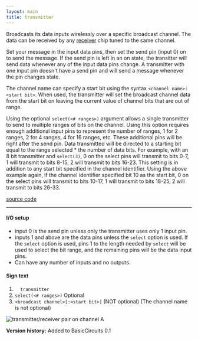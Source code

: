 ```yaml
---
layout: main
title: transmitter
---
```


Broadcasts its data inputs wirelessly over a specific broadcast channel. The data can be received by any [receiver](Receiver) chip tuned to the same channel.

Set your message in the input data pins, then set the send pin (input 0) on to send the message. If the send pin is left in an on state, the transitter will send data whenever any of the input data pins change.
A transmitter with one input pin doesn't have a send pin and will send a message whenever the pin changes state.

The channel name can specify a start bit using the syntax `<channel name>:<start bit>`. When used, the transmitter will set the broadcast channel data from the start bit on leaving the current value of channel bits that are out of range.

Using the optional `select(<# ranges>)` argument allows a single transmitter to send to multiple ranges of bits on the channel. Using this option requires enough additional input pins to represent the number of ranges, 1 for 2 ranges, 2 for 4 ranges, 4 for 16 ranges, etc. These additional pins will be right after the send pin. Data transmitted will be directed to a starting bit equal to the range selected * the number of data bits. For example, with an 8 bit transmitter and `select(3)`, 0 on the select pins will transmit to bits 0-7, 1 will transmit to bits 8-15, 2 will transmit to bits 16-23. This setting is in addition to any start bit specified in the channel identifier. Using the above example again, if the channel identifier specified bit 10 as the start bit, 0 on the select pins will transmit to bits 10-17, 1 will transmit to bits 18-25, 2 will transmit to bits 26-33.

[source code](https://github.com/eisental/BasicCircuits/blob/master/src/main/java/org/tal/basiccircuits/transmitter.java)

* * *


#### I/O setup 
* input 0 is the send pin unless only the transmitter uses only 1 input pin.
* inputs 1 and above are the data pins unless the `select` option is used. If the `select` option is used, pins 1 to the length needed by `select` will be used to select the bit range, and the remaining pins will be the data input pins.
* Can have any number of inputs and no outputs.

#### Sign text
1. `   transmitter   `
2. ` select(<# ranges>) ` Optional
3. ` <broadcast channel>[:<start bit>] ` (NOT optional) (The channel name is not optional)

![transmitter/receiver pair on channel A](/RedstoneChips/images/transmitterreceiver.png "transmitter/receiver pair on channel A")

__Version history:__ Added to BasicCircuits 0.1